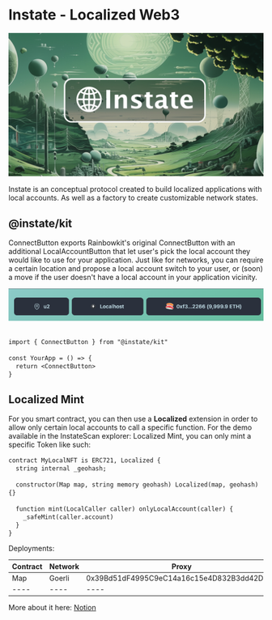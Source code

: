 # Instate - Localized Web3

<img src="./InstateGrey.jpg">

Instate is an conceptual protocol created to build localized applications with local accounts. As well as a factory to create customizable network states.

## @instate/kit

ConnectButton exports Rainbowkit's original ConnectButton with an additional LocalAccountButton that let user's pick the local account they would like to use for your application. Just like for networks, you can require a certain location and
propose a local account switch to your user, or (soon) a move if the user doesn't have a local account in your application vicinity.

<img src="./LocalAccountButton.png" />

```tsx

import { ConnectButton } from "@instate/kit"

const YourApp = () => {
  return <ConnectButton>
}

```

## Localized Mint

For you smart contract, you can then use a **Localized** extension in order to allow only certain local accounts to call a specific function. For the demo available in the InstateScan explorer: Localized Mint, you can only mint a specific Token like such:

```solidity
contract MyLocalNFT is ERC721, Localized {
  string internal _geohash;

  constructor(Map map, string memory geohash) Localized(map, geohash) {}

  function mint(LocalCaller caller) onlyLocalAccount(caller) {
    _safeMint(caller.account)
  }
}
```

Deployments:

|Contract|Network|Proxy|Implementation|
|----|----|----|----|
|Map|Goerli|0x39Bd51dF4995C9eC14a16c15e4D832B3dd42D339|0x6D87C1647f228Baf8DE0374FCd7FdEBF6900fdFF|
|----|----|----|

More about it here: [Notion](https://savory-jumbo-54b.notion.site/Instate-Protocol-Localized-web3-d0653d226bf44831b8d07200d31d8f54?pvs=4)